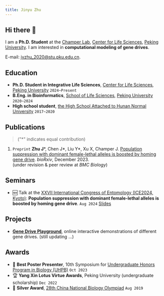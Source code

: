 ```yaml
---
title: Jinyu Zhu
---
```


## Hi there 👋

I am a **Ph.D. Student** at the [Champer Lab](https://jchamper.github.io/), [Center for Life Sciences](http://www.cls.edu.cn/), [Peking University](https://www.pku.edu.cn/). I am interested in **computational modeling of gene drives**.

E-mail: <jyzhu_2020@stu.pku.edu.cn>.

## Education

- **Ph.D. Student in Integrative Life Sciences**,
  [Center for Life Sciences](http://www.cls.edu.cn/),
  [Peking University](https://www.pku.edu.cn/) `2024~Present`
- **B.Eng. in Bioinformatics**,
  [School of Life Sciences](https://bio.pku.edu.cn/),
  [Peking University](https://www.pku.edu.cn/) `2020~2024`
- **High school student**,
  [the High School Attached to Hunan Normal University](https://www.hnsdfz.org) `2017~2020`

## Publications

> ("*" indicates equal contribution)

1. `Preprint` **Zhu J**\*, Chen J\*, Liu Y\*, Xu X, Champer J. [Population suppression with dominant female-lethal alleles is boosted by homing gene drive](https://www.biorxiv.org/content/10.1101/2023.12.05.570109v1). *bioRxiv*, December 2023.  
  (under revision & peer review at *BMC Biology*)

## Seminars

- 🆕 Talk at the [XXVII International Congress of Entomology (ICE2024, Kyoto)](https://ice2024.org/): **Population suppression with dominant female-lethal alleles is boosted by homing gene drive**. `Aug 2024` [Slides](static/Jinyu_ICE2024.pdf)

## Projects

- **[Gene Drive Playground](https://jyzhu-pointless.github.io/Gene-drive-playground/)**, online interactive demonstrations of different gene drives. (still updating ...)

## Awards

- 🏅 **Best Poster Presenter**, 10th Symposium for [Undergraduate Honors Program in Biology (UHPB)](http://web.bio.pku.edu.cn/UHPB/) `Oct 2023`
- 🏆 **Yang Xin Lotus Virtue Awards**, Peking University (undergraduate scholarship) `Dec 2022`
- 🥈 **Silver Award**, [28th China National Biology Olympiad](http://czs.ioz.cas.cn/swxjs/qgjs/201908/t20190820_510064.html) `Aug 2019`
